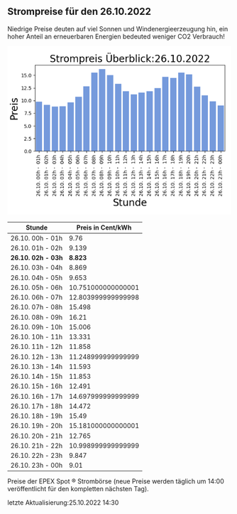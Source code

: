 
## Strompreise für den 26.10.2022

Niedrige Preise deuten auf viel Sonnen und Windenergieerzeugung hin, ein hoher Anteil an erneuerbaren Energien bedeuted weniger CO2 Verbrauch!

![Strompreis übersicht](imgs/strompreis_uebersicht.png)

| Stunde | Preis in Cent/kWh |
|---|---|
| 26.10. 00h -  01h | 9.76 | 
| 26.10. 01h -  02h | 9.139 | 
| **26.10. 02h -  03h** | **8.823** | 
| 26.10. 03h -  04h | 8.869 | 
| 26.10. 04h -  05h | 9.653 | 
| 26.10. 05h -  06h | 10.751000000000001 | 
| 26.10. 06h -  07h | 12.803999999999998 | 
| 26.10. 07h -  08h | 15.498 | 
| 26.10. 08h -  09h | 16.21 | 
| 26.10. 09h -  10h | 15.006 | 
| 26.10. 10h -  11h | 13.331 | 
| 26.10. 11h -  12h | 11.858 | 
| 26.10. 12h -  13h | 11.248999999999999 | 
| 26.10. 13h -  14h | 11.593 | 
| 26.10. 14h -  15h | 11.853 | 
| 26.10. 15h -  16h | 12.491 | 
| 26.10. 16h -  17h | 14.697999999999999 | 
| 26.10. 17h -  18h | 14.472 | 
| 26.10. 18h -  19h | 15.49 | 
| 26.10. 19h -  20h | 15.181000000000001 | 
| 26.10. 20h -  21h | 12.765 | 
| 26.10. 21h -  22h | 10.998999999999999 | 
| 26.10. 22h -  23h | 9.847 | 
| 26.10. 23h -  00h | 9.01 | 

Preise der EPEX Spot ® Strombörse (neue Preise werden täglich um 14:00 veröffentlicht für den kompletten nächsten Tag).

letzte Aktualisierung:25.10.2022 14:30